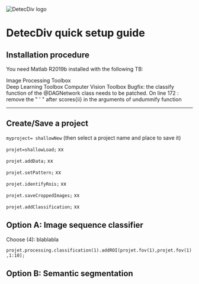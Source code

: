 ![DetecDiv logo](detectdiv_logo.svg)

# DetecDiv quick setup guide #

## Installation procedure ## 

You need Matlab R2019b installed with the following TB:

Image Processing Toolbox  
Deep Learning Toolbox
Computer Vision Toolbox
Bugfix: the classify function of the @DAGNetwork class needs to be patched. On line 172 :
remove the " ' " after scores{ii} in the arguments of undummify function

---------------------

## Create/Save a project ##

```myproject= shallowNew```
 (then select a project name and place to save it)

```projet=shallowLoad;```
xx

```projet.addData;```
xx

```projet.setPattern;```
xx

```projet.identifyRois;```
xx

```projet.saveCroppedImages;```
xx

```projet.addClassification;```
xx

## Option A: Image sequence classifier ##
Choose (4): blablabla

```projet.processing.classification(1).addROI(projet.fov(1),projet.fov(1),1:10];```

## Option B: Semantic segmentation ##


